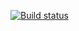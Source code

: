 [![Build status](https://ci.appveyor.com/api/projects/status/feld5hkfdya296w9?svg=true)](https://ci.appveyor.com/project/Dasha/aqa)
